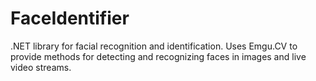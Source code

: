 # FaceIdentifier
.NET library for facial recognition and identification. Uses Emgu.CV to provide methods for detecting and recognizing faces in images and live video streams.
